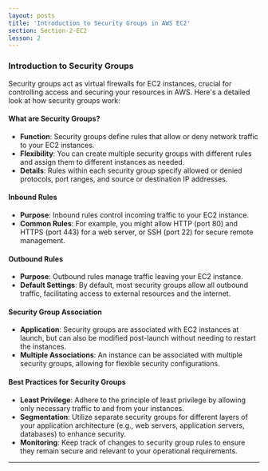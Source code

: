 ```yaml
---
layout: posts
title: 'Introduction to Security Groups in AWS EC2'
section: Section-2-EC2
lesson: 2
---
```


### Introduction to Security Groups

Security groups act as virtual firewalls for EC2 instances, crucial for controlling access and securing your resources in AWS. Here's a detailed look at how security groups work:

#### What are Security Groups?

- **Function**: Security groups define rules that allow or deny network traffic to your EC2 instances.
- **Flexibility**: You can create multiple security groups with different rules and assign them to different instances as needed.
- **Details**: Rules within each security group specify allowed or denied protocols, port ranges, and source or destination IP addresses.

<!-- pagebreak -->

#### Inbound Rules

- **Purpose**: Inbound rules control incoming traffic to your EC2 instance.
- **Common Rules**: For example, you might allow HTTP (port 80) and HTTPS (port 443) for a web server, or SSH (port 22) for secure remote management.

<!-- pagebreak -->

#### Outbound Rules

- **Purpose**: Outbound rules manage traffic leaving your EC2 instance.
- **Default Settings**: By default, most security groups allow all outbound traffic, facilitating access to external resources and the internet.

<!-- pagebreak -->

#### Security Group Association

- **Application**: Security groups are associated with EC2 instances at launch, but can also be modified post-launch without needing to restart the instances.
- **Multiple Associations**: An instance can be associated with multiple security groups, allowing for flexible security configurations.

<!-- pagebreak -->

#### Best Practices for Security Groups

- **Least Privilege**: Adhere to the principle of least privilege by allowing only necessary traffic to and from your instances.
- **Segmentation**: Utilize separate security groups for different layers of your application architecture (e.g., web servers, application servers, databases) to enhance security.
- **Monitoring**: Keep track of changes to security group rules to ensure they remain secure and relevant to your operational requirements.

---
